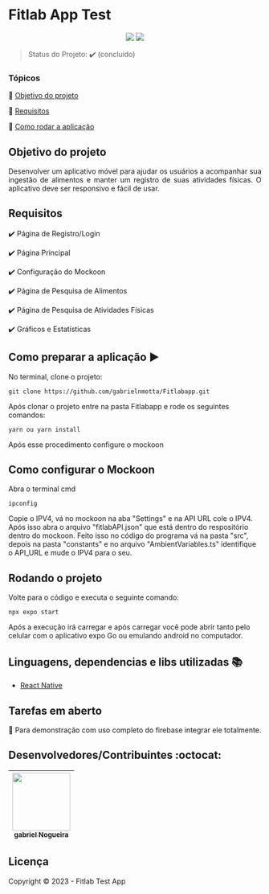 <h1>Fitlab App Test</h1> 

<p align="center">
  <img src="https://img.shields.io/static/v1?label=react-native&message=framework&color=blue&style=for-the-badge&logo=REACT"/>
  
   <img src="http://img.shields.io/static/v1?label=STATUS&message=CONCLUIDO&color=GREEN&style=for-the-badge"/>
</p>

> Status do Projeto: :heavy_check_mark:  (concluido)

### Tópicos 

:small_blue_diamond: [Objetivo do projeto](#objetivo-do-projeto)

:small_blue_diamond: [Requisitos](#Requisitos)

:small_blue_diamond: [Como rodar a aplicação](#como-rodar-a-aplicação-arrow_forward)

## Objetivo do projeto 

<p align="justify">
  Desenvolver um aplicativo móvel para ajudar os usuários a acompanhar sua
ingestão de alimentos e manter um registro de suas atividades físicas. O aplicativo deve ser
responsivo e fácil de usar.
</p>

## Requisitos

:heavy_check_mark: Página de Registro/Login  

:heavy_check_mark: Página Principal 

:heavy_check_mark: Configuração do Mockoon

:heavy_check_mark: Página de Pesquisa de Alimentos

:heavy_check_mark: Página de Pesquisa de Atividades Físicas

:heavy_check_mark: Gráficos e Estatísticas

## Como preparar a aplicação :arrow_forward:

No terminal, clone o projeto: 

```
git clone https://github.com/gabrielnmotta/Fitlabapp.git
```

Após clonar o projeto entre na pasta Fitlabapp e rode os seguintes comandos:
```
yarn ou yarn install
```
Após esse procedimento configure o mockoon
## Como configurar o Mockoon

Abra o terminal cmd

```
ipconfig 
```

Copie o IPV4, vá no mockoon na aba "Settings" e na API URL cole o IPV4. Após isso abra o arquivo "fitlabAPI.json" que está dentro do respositório dentro do mockoon.
Feito isso no código do programa vá na pasta "src", depois na pasta "constants" e no arquivo "AmbientVariables.ts" identifique o API_URL e mude o IPV4 para o seu.

## Rodando o projeto
Volte para o código e executa o seguinte comando:

```
npx expo start
```

Após a execução irá carregar e após carregar você pode abrir tanto pelo celular com o aplicativo expo Go ou emulando android no computador.

## Linguagens, dependencias e libs utilizadas :books:

- [React Native](https://pt-br.reactjs.org/docs/create-a-new-react-app.html)

## Tarefas em aberto

:memo: Para demonstração com uso completo do firebase integrar ele totalmente.

## Desenvolvedores/Contribuintes :octocat:

| [<img src="https://avatars.githubusercontent.com/u/6764501?v=4" width=115><br><sub>gabriel Nogueira</sub>](https://github.com/gabrielnmotta)
| :---: |

## Licença 

Copyright :copyright: 2023 - Fitlab Test App
